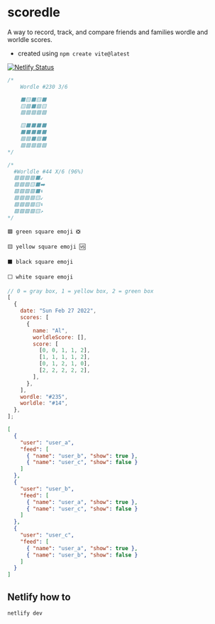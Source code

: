 # scoredle

A way to record, track, and compare friends and families wordle and worldle scores.

- created using `npm create vite@latest`

[![Netlify Status](https://api.netlify.com/api/v1/badges/18e481ae-2948-4d07-8443-01942760b1b6/deploy-status)](https://app.netlify.com/sites/scoredle/deploys)

```javascript
/*
    Wordle #230 3/6

    ⬛🟨⬛🟨⬛
    🟨🟩⬛🟩🟨
    🟩🟩🟩🟩🟩

    🟨⬛⬛⬛⬛
    ⬛⬛⬛⬛⬛
    🟩🟩⬛🟩⬛
    🟩🟩🟩🟩🟩
*/
```

```javascript
/*
  #Worldle #44 X/6 (96%)
  🟩🟩🟩🟩⬛↙️
  🟩🟩🟩🟨⬛➡️
  🟩🟩🟩🟩⬛⬇️
  🟩🟩🟩🟩🟨↙️
  🟩🟩🟩🟩🟨⬇️
  🟩🟩🟩🟩🟨↗️
*/
```

`🟩 green square emoji ❎`

`🟨 yellow square emoji 🆚`

`⬛ black square emoji`

`⬜ white square emoji`

```javascript
// 0 = gray box, 1 = yellow box, 2 = green box
[
  {
    date: "Sun Feb 27 2022",
    scores: [
      {
        name: "Al",
        worldleScore: [],
        score: [
          [0, 0, 1, 1, 2],
          [1, 1, 1, 1, 2],
          [0, 1, 2, 1, 0],
          [2, 2, 2, 2, 2],
        ],
      },
    ],
    wordle: "#235",
    worldle: "#14",
  },
];
```

```json
[
  {
    "user": "user_a",
    "feed": [
      { "name": "user_b", "show": true },
      { "name": "user_c", "show": false }
    ]
  },
  {
    "user": "user_b",
    "feed": [
      { "name": "user_a", "show": true },
      { "name": "user_c", "show": false }
    ]
  },
  {
    "user": "user_c",
    "feed": [
      { "name": "user_a", "show": true },
      { "name": "user_b", "show": false }
    ]
  }
]
```

## Netlify how to

`netlify dev`
